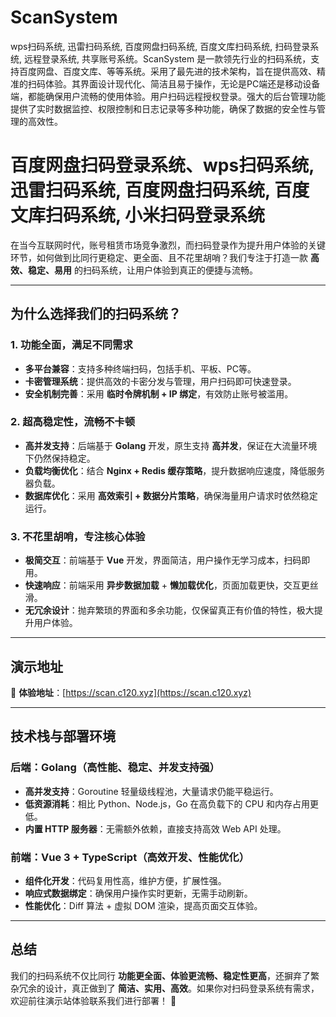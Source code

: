 # ScanSystem

wps扫码系统, 迅雷扫码系统, 百度网盘扫码系统, 百度文库扫码系统, 扫码登录系统, 远程登录系统, 共享账号系统。ScanSystem 是一款领先行业的扫码系统，支持百度网盘、百度文库、等等系统。采用了最先进的技术架构，旨在提供高效、精准的扫码体验。其界面设计现代化、简洁且易于操作，无论是PC端还是移动设备端，都能确保用户流畅的使用体验。用户扫码远程授权登录。强大的后台管理功能提供了实时数据监控、权限控制和日志记录等多种功能，确保了数据的安全性与管理的高效性。

# **百度网盘扫码登录系统、wps扫码系统, 迅雷扫码系统, 百度网盘扫码系统, 百度文库扫码系统, 小米扫码登录系统**

在当今互联网时代，账号租赁市场竞争激烈，而扫码登录作为提升用户体验的关键环节，如何做到比同行更稳定、更全面、且不花里胡哨？我们专注于打造一款 **高效、稳定、易用** 的扫码系统，让用户体验到真正的便捷与流畅。

---

## **为什么选择我们的扫码系统？**

### **1. 功能全面，满足不同需求**
- **多平台兼容**：支持多种终端扫码，包括手机、平板、PC等。
- **卡密管理系统**：提供高效的卡密分发与管理，用户扫码即可快速登录。
- **安全机制完善**：采用 **临时令牌机制 + IP 绑定**，有效防止账号被滥用。

### **2. 超高稳定性，流畅不卡顿**
- **高并发支持**：后端基于 **Golang** 开发，原生支持 **高并发**，保证在大流量环境下仍然保持稳定。
- **负载均衡优化**：结合 **Nginx + Redis 缓存策略**，提升数据响应速度，降低服务器负载。
- **数据库优化**：采用 **高效索引 + 数据分片策略**，确保海量用户请求时依然稳定运行。

### **3. 不花里胡哨，专注核心体验**
- **极简交互**：前端基于 **Vue** 开发，界面简洁，用户操作无学习成本，扫码即用。
- **快速响应**：前端采用 **异步数据加载** + **懒加载优化**，页面加载更快，交互更丝滑。
- **无冗余设计**：抛弃繁琐的界面和多余功能，仅保留真正有价值的特性，极大提升用户体验。

---

## **演示地址**
📌 **体验地址**：[https://scan.c120.xyz](https://scan.c120.xyz)

---

## **技术栈与部署环境**

### **后端：Golang**（高性能、稳定、并发支持强）
- **高并发支持**：Goroutine 轻量级线程池，大量请求仍能平稳运行。
- **低资源消耗**：相比 Python、Node.js，Go 在高负载下的 CPU 和内存占用更低。
- **内置 HTTP 服务器**：无需额外依赖，直接支持高效 Web API 处理。

### **前端：Vue 3 + TypeScript**（高效开发、性能优化）
- **组件化开发**：代码复用性高，维护方便，扩展性强。
- **响应式数据绑定**：确保用户操作实时更新，无需手动刷新。
- **性能优化**：Diff 算法 + 虚拟 DOM 渲染，提高页面交互体验。

---

## **总结**

我们的扫码系统不仅比同行 **功能更全面、体验更流畅、稳定性更高**，还摒弃了繁杂冗余的设计，真正做到了 **简洁、实用、高效**。如果你对扫码登录系统有需求，欢迎前往演示站体验联系我们进行部署！ 🚀


